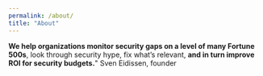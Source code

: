```yaml
---
permalink: /about/
title: "About"
---
```


**We help organizations monitor security gaps on a level of many Fortune 500s**, 
look through security hype,
fix what’s relevant, 
**and in turn improve ROI for security budgets.**"
Sven Eidissen, founder
